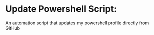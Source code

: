 # Update Powershell Script:

An automation script that updates my powershell profile directly from GitHub